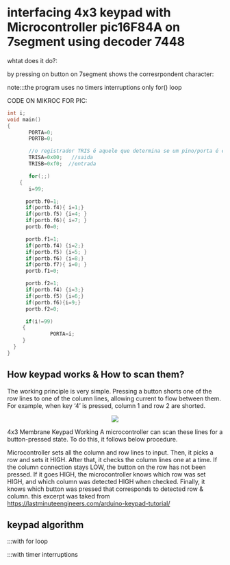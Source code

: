 # interfacing 4x3 keypad with Microcontroller pic16F84A on 7segment using decoder 7448

whtat does it do?:

by pressing on button on 7segment shows the corresrpondent character:

note:::the program uses no timers interruptions only for() loop

CODE ON MIKROC FOR PIC:
```C
int i;
void main()
{
       PORTA=0;
       PORTB=0;

       //o registrador TRIS é aquele que determina se um pino/porta é entrada ou saida
       TRISA=0x00;   //saida
       TRISB=0xf0;  //entrada

       for(;;)
    {
       i=99;

      portb.f0=1;
      if(portb.f4){ i=1;}
      if(portb.f5) {i=4; }
      if(portb.f6){ i=7; }
      portb.f0=0;

      portb.f1=1;
      if(portb.f4) {i=2;}
      if(portb.f5) {i=5; }
      if(portb.f6) {i=8;}
      if(portb.f7){ i=0; }
      portb.f1=0;

      portb.f2=1;
      if(portb.f4) {i=3;}
      if(portb.f5) {i=6;}
      if(portb.f6){i=9;}
      portb.f2=0;

      if(i!=99)
     {
              PORTA=i;
     }
  }
}
```

## How keypad works & How to scan them?

The working principle is very simple. Pressing a button shorts one of the row lines to one of the column lines, allowing current to flow between them. For example, when key ‘4’ is pressed, column 1 and row 2 are shorted.
<p align="center">
<img src="https://lastminuteengineers.com/wp-content/uploads/arduino/4x3-Membrane-Keypad-Working.gif">
</p>
4x3 Membrane Keypad Working
A microcontroller can scan these lines for a button-pressed state. To do this, it follows below procedure.

Microcontroller sets all the column and row lines to input.
Then, it picks a row and sets it HIGH.
After that, it checks the column lines one at a time.
If the column connection stays LOW, the button on the row has not been pressed.
If it goes HIGH, the microcontroller knows which row was set HIGH, and which column was detected HIGH when checked.
Finally, it knows which button was pressed that corresponds to detected row & column.
this excerpt was taked from https://lastminuteengineers.com/arduino-keypad-tutorial/

## keypad algorithm
:::with for loop


:::with timer interruptions 
